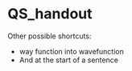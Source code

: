 # QS_handout

Other possible shortcuts:
- way function into wavefunction
- And at the start of a sentence
